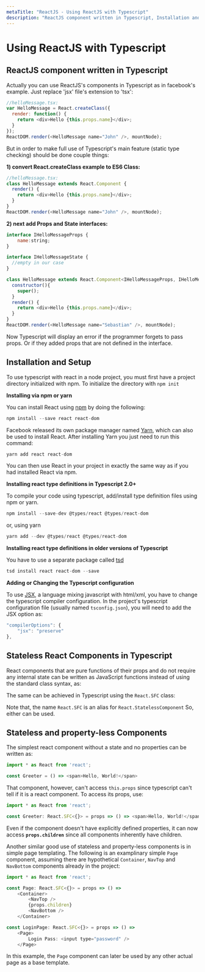 ```yaml
---
metaTitle: "ReactJS - Using ReactJS with Typescript"
description: "ReactJS component written in Typescript, Installation and Setup, Stateless React Components in Typescript, Stateless and property-less Components"
---
```


# Using ReactJS with Typescript



## ReactJS component written in Typescript


Actually you can use ReactJS's components in Typescript as in facebook's example. Just replace 'jsx' file's extension to 'tsx':

```js
//helloMessage.tsx:
var HelloMessage = React.createClass({
  render: function() {
    return <div>Hello {this.props.name}</div>;
  }
});
ReactDOM.render(<HelloMessage name="John" />, mountNode);

```

But in order to make full use of Typescript's main feature (static type checking) should be done couple things:

**1) convert React.createClass example to ES6 Class:**

```js
//helloMessage.tsx:
class HelloMessage extends React.Component {
  render() {
    return <div>Hello {this.props.name}</div>;
  }
}
ReactDOM.render(<HelloMessage name="John" />, mountNode);

```

**2) next add Props and State interfaces:**

```js
interface IHelloMessageProps {
    name:string;
}

interface IHelloMessageState {
  //empty in our case
}

class HelloMessage extends React.Component<IHelloMessageProps, IHelloMessageState> {
  constructor(){
    super();
  }  
  render() {
    return <div>Hello {this.props.name}</div>;
  }
}
ReactDOM.render(<HelloMessage name="Sebastian" />, mountNode);

```

Now Typescript will display an error if the programmer forgets to pass props. Or if they added props that are not defined in the interface.



## Installation and Setup


To use typescript with react in a node project, you must first have a project directory initialized with npm. To initialize the directory with `npm init`

**Installing via npm or yarn**

You can install React using [npm](https://www.npmjs.com/) by doing the following:

```js
npm install --save react react-dom

```

Facebook released its own package manager named [Yarn](https://yarnpkg.com/), which can also be used to install React. After installing Yarn you just need to run this command:

```js
yarn add react react-dom

```

You can then use React in your project in exactly the same way as if you had installed React via npm.

**Installing react type definitions in Typescript 2.0+**

To compile your code using typescript, add/install type definition files using npm or yarn.

```js
npm install --save-dev @types/react @types/react-dom

```

or, using yarn

```js
yarn add --dev @types/react @types/react-dom

```

**Installing react type definitions in older versions of Typescript**

You have to use a separate package called [tsd](https://www.npmjs.com/package/tsd)

```js
tsd install react react-dom --save

```

**Adding or Changing the Typescript configuration**

To use [JSX](https://www.typescriptlang.org/docs/handbook/jsx.html), a language mixing javascript with html/xml, you have to change the typescript compiler configuration. In the project's typescript configuration file (usually named `tsconfig.json`), you will need to add the JSX option as:

```js
"compilerOptions": {
    "jsx": "preserve"
},

```



## Stateless React Components in Typescript


React components that are pure functions of their props and do not require any internal state can be written as JavaScript functions instead of using the standard class syntax, as:

The same can be achieved in Typescript using the `React.SFC` class:

Note that, the name `React.SFC` is an alias for `React.StatelessComponent` So, either can be used.



## Stateless and property-less Components


The simplest react component without a state and no properties can be written as:

```js
import * as React from 'react';

const Greeter = () => <span>Hello, World!</span>

```

That component, however, can't access `this.props` since typescript can't tell if it is a react component. To access its props, use:

```js
import * as React from 'react';

const Greeter: React.SFC<{}> = props => () => <span>Hello, World!</span>

```

Even if the component doesn't have explicitly defined properties, it can now access **`props.children`** since all components inherently have children.

Another similar good use of stateless and property-less components is in simple page templating. The following is an examplinary simple `Page` component, assuming there are hypothetical `Container`, `NavTop` and `NavBottom` components already in the project:

```js
import * as React from 'react';

const Page: React.SFC<{}> = props => () => 
    <Container>
        <NavTop />
        {props.children}
        <NavBottom />
    </Container>

const LoginPage: React.SFC<{}> = props => () =>
    <Page>
        Login Pass: <input type="password" />
    </Page>

```

In this example, the `Page` component can later be used by any other actual page as a base template.

